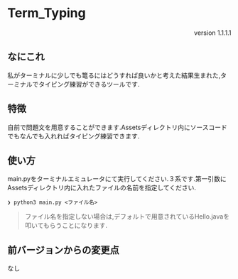 # Term_Typing

<div style="text-align: right;">
version 1.1.1.1
</div>

## なにこれ

私がターミナルに少しでも篭るにはどうすれば良いかと考えた結果生まれた,ターミナルでタイピング練習ができるツールです.

## 特徴

自前で問題文を用意することができます.Assetsディレクトリ内にソースコードでもなんでも入れればタイピング練習できます.

## 使い方

main.pyをターミナルエミュレータにて実行してください.３系です.第一引数にAssetsディレクトリ内に入れたファイルの名前を指定してください.

```
❯ python3 main.py <ファイル名>
```

> ファイル名を指定しない場合は,デフォルトで用意されているHello.javaを叩いてもらうことになります.

## 前バージョンからの変更点
なし